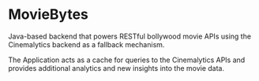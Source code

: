 # MovieBytes
Java-based backend that powers RESTful bollywood movie APIs using the Cinemalytics backend as a fallback mechanism.

The Application acts as a cache for queries to the Cinemalytics APIs and provides additional analytics and new insights into the movie data. 
